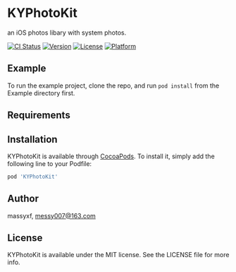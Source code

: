 # KYPhotoKit

an iOS photos libary with system photos.

[![CI Status](https://img.shields.io/travis/massyxf/KYPhotoKit.svg?style=flat)](https://travis-ci.org/massyxf/KYPhotoKit)
[![Version](https://img.shields.io/cocoapods/v/KYPhotoKit.svg?style=flat)](https://cocoapods.org/pods/KYPhotoKit)
[![License](https://img.shields.io/cocoapods/l/KYPhotoKit.svg?style=flat)](https://cocoapods.org/pods/KYPhotoKit)
[![Platform](https://img.shields.io/cocoapods/p/KYPhotoKit.svg?style=flat)](https://cocoapods.org/pods/KYPhotoKit)

## Example

To run the example project, clone the repo, and run `pod install` from the Example directory first.

## Requirements

## Installation

KYPhotoKit is available through [CocoaPods](https://cocoapods.org). To install
it, simply add the following line to your Podfile:

```ruby
pod 'KYPhotoKit'
```

## Author

massyxf, messy007@163.com

## License

KYPhotoKit is available under the MIT license. See the LICENSE file for more info.
